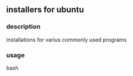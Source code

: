 ## installers for ubuntu

### description
installations for varius commonly used programs

### usage
bash <installation file>
